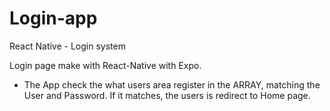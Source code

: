 # Login-app
React Native - Login system


Login page make with React-Native with Expo. 

- The App check the what users area register in the ARRAY, matching the User and Password. 
If it matches, the users is redirect to Home page.
